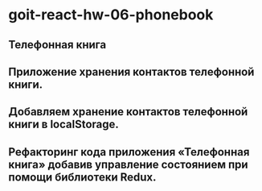 # goit-react-hw-06-phonebook

## Телефонная книга

## Приложение хранения контактов телефонной книги.

## Добавляем хранение контактов телефонной книги в localStorage.

## Рефакторинг кода приложения «Телефонная книга» добавив управление состоянием при помощи библиотеки Redux.
